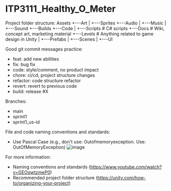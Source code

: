 # ITP3111_Healthy_O_Meter

Project folder structure:
Assets
+---Art
| +---Sprites
+---Audio
| +---Music
| +---Sound
+---Builds
+---Code
| +---Scripts # C# scripts
+---Docs # Wiki, concept art, marketing material
+---Levels # Anything related to game design in Unity
| +---Prefabs
| +---Scenes
| +---UI

Good git commit messages practice:
- feat: add new abilities
- fix: bug fix
- code: style/comment, no product impact
- chore: ci/cd, project structure changes
- refactor: code structure refactor
- revert: revert to previous code
- build: release #X

Branches:
- main
- sprint1
- sprint1_us-id

File and code naming conventions and standards:
- Use Pascal Case (e.g., don't use: Outofmemoryexception. Use: OutOfMemoryException)
![image](https://github.com/pangkaho14/ITP3111_Healthy_O_Meter/assets/71180280/6a9d3368-153e-4c93-b8b8-d78e5df1af32)

For more information:
- Naming conventions and standards (https://www.youtube.com/watch?v=GEOqwtzmeP0)
- Recommended project folder structure (https://unity.com/how-to/organizing-your-project)
